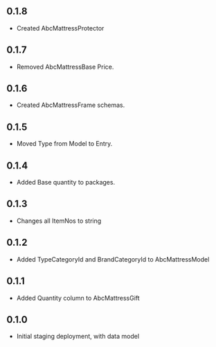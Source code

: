 ## 0.1.8

* Created AbcMattressProtector 

## 0.1.7

* Removed AbcMattressBase Price.

## 0.1.6

* Created AbcMattressFrame schemas.

## 0.1.5

* Moved Type from Model to Entry.

## 0.1.4

* Added Base quantity to packages.

## 0.1.3

* Changes all ItemNos to string

## 0.1.2

* Added TypeCategoryId and BrandCategoryId to AbcMattressModel

## 0.1.1

* Added Quantity column to AbcMattressGift

## 0.1.0

* Initial staging deployment, with data model